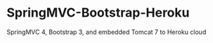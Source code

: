 SpringMVC-Bootstrap-Heroku
==========================

SpringMVC 4, Bootstrap 3, and embedded Tomcat 7 to Heroku cloud
